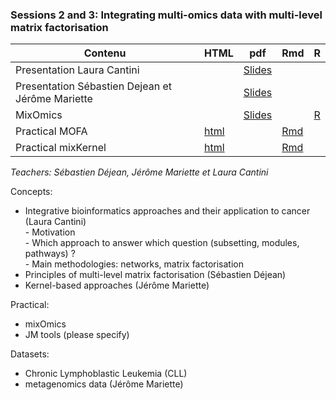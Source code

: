 ### Sessions 2 and 3: Integrating multi-omics data with multi-level matrix factorisation
        
| Contenu | HTML | pdf | Rmd | R |
|--------------------------------------------------|------|------|-----|-----|
| Presentation Laura Cantini |  | [Slides](/2019/Session2-3/Cantini_DU-Bii_module6.pdf) |  |
| Presentation Sébastien Dejean et Jérôme Mariette |  | [Slides](2020/session1-2/DUBii_SD_JM.pdf) |  |
| MixOmics |  | [Slides](2020/session1-2/slide_mixOmics_2018.pdf) |  | [R](2020/session1-2/TP_mixOmics_DUBii.R) |
| Practical MOFA | [html](practical_MOFA.html) |  | [Rmd](https://raw.githubusercontent.com/DU-Bii/module-6-Integrative-Bioinformatics/master/Session2-3/practical_MOFA.Rmd) |
| Practical mixKernel | [html](TP_mixKernel_DUBii.html) |  | [Rmd](https://raw.githubusercontent.com/DU-Bii/module-6-Integrative-Bioinformatics/master/Session2-3/TP_mixKernel_DUBii.Rmd) |

*Teachers: Sébastien Déjean, Jérôme Mariette et Laura Cantini*

Concepts:

- Integrative bioinformatics approaches and their application to cancer (Laura Cantini)  
       - Motivation  
       - Which approach to answer which question (subsetting, modules, pathways) ?  
       - Main methodologies: networks, matrix factorisation  
- Principles of multi-level matrix factorisation (Sébastien Déjean)
- Kernel-based approaches (Jérôme Mariette)

Practical:

- mixOmics
- JM tools (please specify)

Datasets:
- Chronic Lymphoblastic Leukemia (CLL)
- metagenomics data (Jérôme Mariette)
